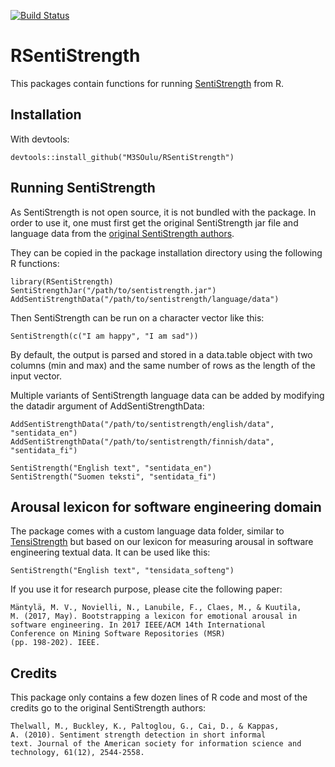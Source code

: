 [![Build Status](https://travis-ci.org/M3SOulu/RSentiStrength.svg?branch=master)](https://travis-ci.org/M3SOulu/RSentiStrength)

# RSentiStrength

This packages contain functions for
running [SentiStrength](http://sentistrength.wlv.ac.uk) from R.

## Installation

With devtools:

    devtools::install_github("M3SOulu/RSentiStrength")

## Running SentiStrength

As SentiStrength is not open source, it is not bundled with the
package. In order to use it, one must first get the original
SentiStrength jar file and language data from the
[original SentiStrength authors](http://sentistrength.wlv.ac.uk).

They can be copied in the package installation directory using the
following R functions:

    library(RSentiStrength)
    SentiStrengthJar("/path/to/sentistrength.jar")
    AddSentiStrengthData("/path/to/sentistrength/language/data")

Then SentiStrength can be run on a character vector like this:

    SentiStrength(c("I am happy", "I am sad"))

By default, the output is parsed and stored in a data.table object
with two columns (min and max) and the same number of rows as the
length of the input vector.

Multiple variants of SentiStrength language data can be added by
modifying the datadir argument of AddSentiStrengthData:

    AddSentiStrengthData("/path/to/sentistrength/english/data", "sentidata_en")
    AddSentiStrengthData("/path/to/sentistrength/finnish/data", "sentidata_fi")

    SentiStrength("English text", "sentidata_en")
    SentiStrength("Suomen teksti", "sentidata_fi")

## Arousal lexicon for software engineering domain

The package comes with a custom language data folder, similar
to [TensiStrength](http://sentistrength.wlv.ac.uk/TensiStrength.html)
but based on our lexicon for measuring arousal in software engineering
textual data. It can be used like this:

    SentiStrength("English text", "tensidata_softeng")

If you use it for research purpose, please cite the
following paper:

    Mäntylä, M. V., Novielli, N., Lanubile, F., Claes, M., & Kuutila,
    M. (2017, May). Bootstrapping a lexicon for emotional arousal in
    software engineering. In 2017 IEEE/ACM 14th International
    Conference on Mining Software Repositories (MSR)
    (pp. 198-202). IEEE.

## Credits

This package only contains a few dozen lines of R code and most of the
credits go to the original SentiStrength authors:

    Thelwall, M., Buckley, K., Paltoglou, G., Cai, D., & Kappas,
    A. (2010). Sentiment strength detection in short informal
    text. Journal of the American society for information science and
    technology, 61(12), 2544-2558.
